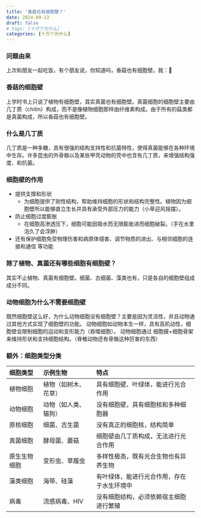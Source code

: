 ```yaml
---
title: '香菇也有细胞壁？'
date: 2024-09-13
draft: false
# tags: [十万个为什么]
categories: [十万个为什么]
---
```


### 问题由来

上次和朋友一起吃饭，有个朋友说，你知道吗，香菇也有细胞壁。我：🤔

### 香菇的细胞壁

上学时书上只说了植物有细胞壁，其实真菌也有细胞壁。真菌细胞的细胞壁主要由几丁质（chitin）构成，而不是像植物细胞那样由纤维素构成。由于所有的菇类都是真菌构成，所以香菇也有细胞壁。

### 什么是几丁质

几丁质是一种多糖，具有很强的结构支持性和抗菌特性，使得真菌能够在各种环境中生存。许多昆虫的外骨骼以及某些甲壳动物的壳中也含有几丁质，来增强结构强度、和抗菌。

### 细胞壁的作用

- 提供支撑和形状
  - 为细胞提供了刚性结构，帮助维持细胞的形状和结构完整性。植物因为细胞壁所以能够直立生长并具有承受外部压力的能力（小草迎风摇摆）。
- 防止细胞过度膨胀
  - 在细胞高渗透压下，细胞可能因吸水而无限膨胀进而细胞破裂。（手在水里泡久了会浮肿）
- 还有保护细胞免受物理伤害和病原体侵害、调节物质的进出、与相邻细胞的连接和通信 等功能

### 除了植物、真菌还有哪些细胞有细胞壁？

其实不止植物、真菌有细胞壁。细菌、古细菌、藻类也有，只是各自的细胞壁组成成分不同。

### 动物细胞为什么不需要细胞壁

既然细胞壁这么好，为什么动物细胞没有细胞壁？主要是因为灵活性，并且动物通过其他方式实现了细胞壁的功能。
动物细胞如动物本生一样，具有高机动性，细胞壁会限制细胞的运动和变形能力（吞噬细胞）。
动物细胞通过 细胞膜+细胞骨架 来维持形状和支持细胞结构。（脊椎动物还有骨骼这种厉害的东西）

### 额外：细胞类型分类

| 细胞类型      | 示例生物             | 特点                                      |
|:--------------|:---------------------|:------------------------------------------|
| 植物细胞      | 植物（如树木、花草） | 具有细胞壁、叶绿体，能进行光合作用         |
| 动物细胞      | 动物（如人类、猫狗） | 没有细胞壁，具有细胞核和多种细胞器         |
| 原核细胞      | 细菌、古生菌          | 没有真正的细胞核，结构简单                 |
| 真菌细胞      | 酵母菌、蘑菇          | 细胞壁由几丁质构成，无法进行光合作用       |
| 原生生物细胞  | 变形虫、草履虫        | 多样性极高，既有光合生物也有异养生物       |
| 藻类细胞      | 海带、硅藻            | 有叶绿体，能进行光合作用，存在于水生环境中  |
| 病毒          | 流感病毒、HIV         | 没有细胞结构，必须依赖宿主细胞进行繁殖      |
